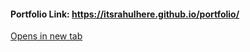 #### Portfolio Link: <a href="https://itsrahulhere.github.io/portfolio/" target="_blank">https://itsrahulhere.github.io/portfolio/</a>

[Opens in new tab](https://external.ink?to=/itsrahulhere.github.io/portfolio/)

